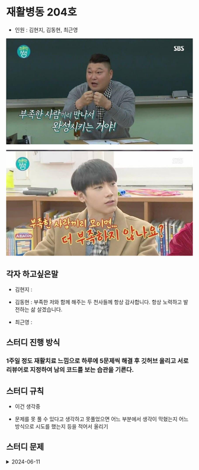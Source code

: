 # 재활병동 204호

- 인원 : 김현지, 김동현, 최근영

![alt text](image-1.png)

## 각자 하고싶은말

- 김현지 :

- 김동현 : 부족한 저와 함께 해주는 두 천사들께 항상 감사합니다. 항상 노력하고 발전하는 삶 살겠습니다.

- 최근영 :

## 스터디 진행 방식

### 1주일 정도 재활치료 느낌으로 하루에 5문제씩 해결 후 깃허브 올리고 서로 리뷰어로 지정하여 남의 코드를 보는 습관을 기른다.

## 스터디 규칙

- 이건 생각중

- 문제를 못 풀 수 있다고 생각하고 못풀었으면 어느 부분에서 생각이 막혔는지 어느 방식으로 시도를 했는지 등을 적어서 올리기

## 스터디 문제

<details markdown="1">
  <summary>2024-06-11</summary>

| 문제                                                   | 김현지                                  | 김동현 |
| ------------------------------------------------------ | --------------------------------------- | ------ |
| [알람\_시계](https://www.acmicpc.net/problem/2884)     | [문제풀이](./MyeonJi/20240611/2884.py)  | C1     |
| [별\_찍기\_-\_2](https://www.acmicpc.net/problem/2439) | [문제풀이](./MyeonJi/20240611/2439.py)  | C2     |
| [최댓값 ](https://www.acmicpc.net/problem/2562)        | [문제풀이](./MyeonJi/20240611/2562.py)  | C3     |
| [공\_넣기](https://www.acmicpc.net/problem/10810)      | [문제풀이](./MyeonJi/20240611/10810.py) | C2     |
| [단어의\_개수](https://www.acmicpc.net/problem/1152)   | [문제풀이](./MyeonJi/20240611/1152.py)  | C3     |

</details>
